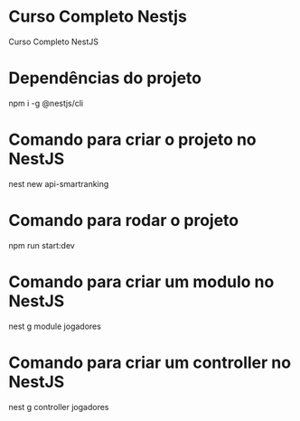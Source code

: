 # Curso Completo Nestjs
Curso Completo NestJS

# Dependências do projeto
npm i -g @nestjs/cli

# Comando para criar o projeto no NestJS
nest new api-smartranking

# Comando para rodar o projeto
npm run start:dev

# Comando para criar um modulo no NestJS
nest g module jogadores

# Comando para criar um controller no NestJS
nest g controller jogadores
